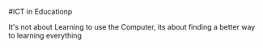 #ICT in Educationp

It's not about Learning to use the Computer, its about finding a better way to learning everything
